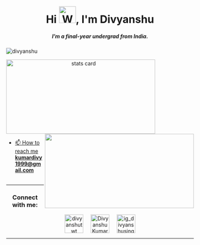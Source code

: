 <h1 align="center">Hi <img src="https://raw.githubusercontent.com/nixin72/nixin72/master/wave.gif" 
         alt="Waving hand animated gif"
         height="45"
         width="45" />, I'm Divyanshu</h1>
<h5 align="center">
I’m a final-year undergrad from India. 
</h5>
<p align="left"> <img src="https://komarev.com/ghpvc/?username=divyanshugit&label=Profile%20views&color=0e75b6&style=flat" alt="divyanshu" /> </p>
<p>
<a align= "center" href="https://github.com/divyanshugit">
<img alt= "stats card" height="200px" width="400" src="https://github-readme-streak-stats.herokuapp.com/?user=divyanshugit&theme=radical">
<img align="right" height="200px" width="400" src="https://github-readme-stats.vercel.app/api?username=divyanshugit&count_private=true&theme=radical&show_icons=true" />
</p>

<!-- ![Linkedin Follow](https://img.shields.io/badge/LinkedIn-15.5k-blue?style=social&logo=linkedin)
![Twitter Follow](https://img.shields.io/twitter/follow/divyanshutwt?style=social)  -->

 - 📫 How to reach me **kumardivy1999@gmail.com**
<br><br>
<hr>

<h3 align="center">Connect with me:</h3>
<p align="center">
<a href="https://twitter.com/divyanshutwt" target="blank"><img align="center" src="https://img.icons8.com/cute-clipart/64/000000/twitter.png" alt="divyanshutwt" height="50" width="50" /></a> &nbsp;&nbsp;&nbsp;
<a href="https://www.linkedin.com/in/divyanshuusingh/" target="blank"><img align="center" src="https://img.icons8.com/cute-clipart/64/000000/linkedin.png" alt="Divyanshu Kumar" height="50" width="50" /></a>&nbsp;&nbsp;&nbsp;&nbsp;
<a href="https://instagram.com/ig_divyanshuusingh" target="blank"><img align="center" src="https://img.icons8.com/cute-clipart/64/000000/instagram-new.png" alt="ig_divyanshusingh" height="50" width="50" /></a>
</p>

<hr>
